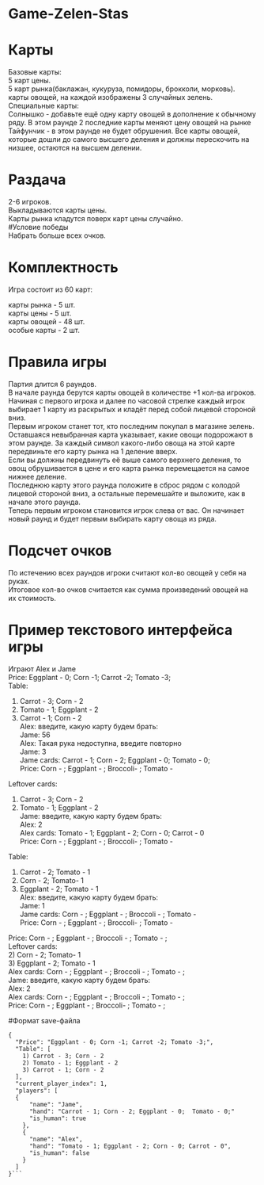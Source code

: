 # Game-Zelen-Stas

# Карты
  Базовые карты:<br />
    5 карт цены. <br />
    5 карт рынка(баклажан, кукуруза, помидоры, брокколи, морковь).<br />
    карты овощей, на каждой изображены 3 случайных зелень.<br />
  Специальные карты:<br />
    Солнышко - добавьте ещё одну карту овощей в дополнение к обычному ряду. В этом раунде 2 последние карты меняют цену овощей на рынке<br />
    Тайфунчик - в этом раунде не будет обрушения. Все карты овощей, которые дошли до самого высшего деления и должны перескочить на низшее, остаются на высшем делении.<br />
# Раздача
  2-6 игроков.<br />
  Выкладываются карты цены.<br />
  Карты рынка кладутся поверх карт цены случайно.<br />
#Условие победы<br />
  Набрать больше всех очков.<br />


# Комплектность
  Игра состоит из 60 карт:<br />
  
  карты рынка - 5 шт.<br />
  карты цены - 5 шт.<br />
  карты овощей - 48 шт.<br />
  особые карты - 2 шт.<br />
# Правила игры
Партия длится 6 раундов.<br />
В начале раунда берутся карты овощей в количестве +1 кол-ва игроков.<br />
Начиная с первого игрока и далее по часовой стрелке каждый игрок выбирает 1 карту из раскрытых и кладёт перед собой лицевой стороной вниз.<br />
Первым игроком станет тот, кто последним покупал в магазине зелень.<br />
Оставшаяся невыбранная карта указывает, какие овощи подорожают в этом раунде. За каждый символ какого-либо овоща на этой карте передвиньте его карту рынка на 1 деление вверх.<br /> Если вы должны передвинуть её выше самого верхнего деления, то овощ обрушивается в цене и его карта рынка перемещается на самое нижнее деление.<br />
Последнюю карту этого раунда положите в сброс рядом с колодой лицевой стороной вниз, а остальные перемешайте и выложите, как в начале этого раунда.<br /> Теперь первым игроком становится игрок слева от вас. Он начинает новый раунд и будет первым выбирать карту овоща из ряда.<br />
# Подсчет очков
По истечению всех раундов игроки считают кол-во овощей у себя на руках.<br />
Итоговое кол-во очков считается как сумма произведений овощей на их стоимость.<br />

# Пример текстового интерфейса игры<br />
Играют Alex и Jame<br />
Price: Eggplant - 0; Corn -1; Carrot -2; Tomato -3;<br />
Table: <br />
1) Carrot - 3; Corn - 2 <br />
2) Tomato - 1; Eggplant - 2<br />
3) Carrot - 1; Corn - 2<br />
Alex: введите, какую карту будем брать: <br />
Jame: 56 <br />
Alex: Такая рука недоступна, введите повторно <br />
Jame: 3 <br />
Jame cards: Carrot - 1; Corn - 2; Eggplant - 0;  Tomato - 0; <br />
Price: Corn - ; Eggplant - ; Broccoli- ; Tomato - <br />

Leftover cards: <br />
1) Carrot - 3; Corn - 2 <br />
2) Tomato - 1; Eggplant - 2<br />
Jame: введите, какую карту будем брать: <br />
Alex: 2<br />
Alex cards: Tomato - 1; Eggplant - 2; Corn - 0; Carrot - 0 <br />
Price: Corn - ; Eggplant - ; Broccoli- ; Tomato - <br />

Table: <br />
1) Carrot - 2; Tomato - 1<br />
2) Corn - 2; Tomato- 1<br />
3) Eggplant - 2; Tomato - 1<br />
Alex: введите, какую карту будем брать: <br />
Jame: 1<br />
Jame cards: Corn - ; Eggplant - ; Broccoli - ; Tomato - <br />
Price: Corn - ; Eggplant - ; Broccoli- ; Tomato - <br />

Price: Corn - ; Eggplant - ; Broccoli - ; Tomato - ;<br />
Leftover cards:<br />
2) Corn - 2; Tomato- 1<br />
3) Eggplant - 2; Tomato - 1<br />
Alex cards: Corn - ; Eggplant - ; Broccoli - ; Tomato - ;<br />
Jame: введите, какую карту будем брать: <br />
Alex: 2<br />
Alex cards: Corn - ; Eggplant - ; Broccoli - ; Tomato - ;<br />
Price: Corn - ; Eggplant - ; Broccoli- ; Tomato - ;<br />

#Формат save-файла <br />
```
{
  "Price": "Eggplant - 0; Corn -1; Carrot -2; Tomato -3;",
  "Table": [
    1) Carrot - 3; Corn - 2
    2) Tomato - 1; Eggplant - 2
    3) Carrot - 1; Corn - 2
  ],
  "current_player_index": 1,
  "players": [
  {
      "name": "Jame",
      "hand": "Carrot - 1; Corn - 2; Eggplant - 0;  Tomato - 0;"
      "is_human": true
    },
    {
      "name": "Alex",
      "hand": "Tomato - 1; Eggplant - 2; Corn - 0; Carrot - 0",
      "is_human": false
    }
  ]
}```
